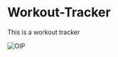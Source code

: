 # Workout-Tracker

This is a workout tracker 

![OIP](https://github.com/DarkStarStrix/Workout-Tracker/assets/108637439/2ff45b01-0386-4e11-9576-4e99da27db9e)
